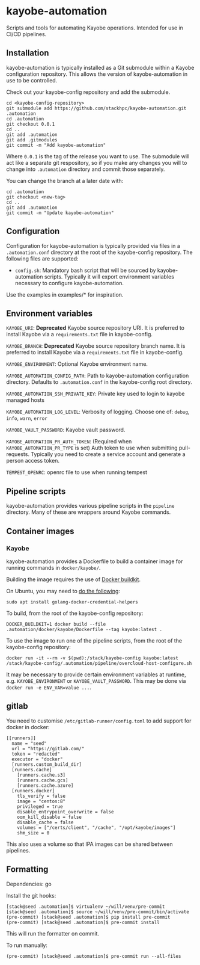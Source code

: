# kayobe-automation

Scripts and tools for automating Kayobe operations. Intended for use in CI/CD
pipelines.

## Installation

kayobe-automation is typically installed as a Git submodule within a Kayobe
configuration repository. This allows the version of kayobe-automation in use
to be controlled.

Check out your kayobe-config repository and add the submodule.

    cd <kayobe-config-repository>
    git submodule add https://github.com/stackhpc/kayobe-automation.git .automation
    cd .automation
    git checkout 0.0.1
    cd ..
    git add .automation
    git add .gitmodules
    git commit -m "Add kayobe-automation"

Where `0.0.1` is the tag of the release you want to use. The submodule will act
like a separate git respository, so if you make any changes you will to change
into `.automation` directory and commit those separately.

You can change the branch at a later date with:

    cd .automation
    git checkout <new-tag>
    cd ..
    git add .automation
    git commit -m "Update kayobe-automation"

## Configuration

Configuration for kayobe-automation is typically provided via files in a
`.automation.conf` directory at the root of the kayobe-config repository.
The following files are supported:

* `config.sh`: Mandatory bash script that will be sourced by kayobe-automation
  scripts. Typically it will export environment variables necessary to configure
  kayobe-automation.

Use the examples in examples/\* for inspiration.

## Environment variables

`KAYOBE_URI`: **Deprecated** Kayobe source repository URI. It is preferred to install Kayobe via a `requirements.txt` file in kayobe-config.

`KAYOBE_BRANCH`: **Deprecated** Kayobe source repository branch name. It is preferred to install Kayobe via a `requirements.txt` file in kayobe-config.

`KAYOBE_ENVIRONMENT`: Optional Kayobe environment name.

`KAYOBE_AUTOMATION_CONFIG_PATH`: Path to kayobe-automation configuration directory. Defaults to `.automation.conf` in the kayobe-config root directory.

`KAYOBE_AUTOMATION_SSH_PRIVATE_KEY`: Private key used to login to kayobe managed hosts

`KAYOBE_AUTOMATION_LOG_LEVEL`: Verbosity of logging. Choose one of: `debug`, `info`, `warn`, `error`

`KAYOBE_VAULT_PASSWORD`: Kayobe vault password.

`KAYOBE_AUTOMATION_PR_AUTH_TOKEN`: (Required when `KAYOBE_AUTOMATION_PR_TYPE` is set) Auth token to use when submitting pull-requests. Typically you need to create a service account and generate a person access token.

`TEMPEST_OPENRC`: openrc file to use when running tempest

## Pipeline scripts

kayobe-automation provides various pipeline scripts in the `pipeline`
directory. Many of these are wrappers around Kayobe commands.

## Container images

### Kayobe

kayobe-automation provides a Dockerfile to build a container image for running
commands in `docker/kayobe/`.

Building the image requires the use of [Docker
buildkit](https://docs.docker.com/develop/develop-images/build_enhancements/).

On Ubuntu, you may need to [do the
following](https://blog.sylo.space/can-not-login-docker-account/):
```
sudo apt install golang-docker-credential-helpers
```

To build, from the root of the kayobe-config repository:
```
DOCKER_BUILDKIT=1 docker build --file .automation/docker/kayobe/Dockerfile --tag kayobe:latest .
```

To use the image to run one of the pipeline scripts, from the root of the
kayobe-config repository:
```
docker run -it --rm -v $(pwd):/stack/kayobe-config kayobe:latest /stack/kayobe-config/.automation/pipeline/overcloud-host-configure.sh
```

It may be necessary to provide certain environment variables at runtime, e.g.
`KAYOBE_ENVIRONMENT` or `KAYOBE_VAULT_PASSWORD`. This may be done via `docker
run -e ENV_VAR=value ...`.

## gitlab

You need to customise `/etc/gitlab-runner/config.toml` to add support for docker in docker:

    [[runners]]
      name = "seed"
      url = "https://gitlab.com/"
      token = "redacted"
      executor = "docker"
      [runners.custom_build_dir]
      [runners.cache]
        [runners.cache.s3]
        [runners.cache.gcs]
        [runners.cache.azure]
      [runners.docker]
        tls_verify = false
        image = "centos:8"
        privileged = true
        disable_entrypoint_overwrite = false
        oom_kill_disable = false
        disable_cache = false
        volumes = ["/certs/client", "/cache", "/opt/kayobe/images"]
        shm_size = 0

This also uses a volume so that IPA images can be shared between pipelines.

## Formatting

Dependencies: go

Install the git hooks:

    [stack@seed .automation]$ virtualenv ~/will/venv/pre-commit
    [stack@seed .automation]$ source ~/will/venv/pre-commit/bin/activate
    (pre-commit) [stack@seed .automation]$ pip install pre-commit
    (pre-commit) [stack@seed .automation]$ pre-commit install

This will run the formatter on commit.

To run manually:

    (pre-commit) [stack@seed .automation]$ pre-commit run --all-files
